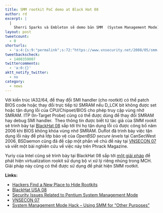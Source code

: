 ```yaml
---
title: SMM rootkit PoC demo at Black Hat 08
author: rd
excerpt: |
  |
    Sherri Sparks và Embleton sẽ demo bản SMM  (System Management Mode) rootkit tại Black Hat 2008 sắp tới. Đây là loại rootkit sẽ rất khó phát hiện do AV không truy cập được vùng nhớ SMRAM này.
layout: post
tweetcount:
  - 0
shorturls:
  - 'a:4:{s:9:"permalink";s:72:"https://www.vnsecurity.net/2008/05/smm-rootkit-poc-demo-at-black-hat-08/";s:7:"tinyurl";s:26:"http://tinyurl.com/ydxatd9";s:4:"isgd";s:18:"http://is.gd/aOtgm";s:5:"bitly";s:20:"http://bit.ly/5oDJMX";}'
tweetbackscheck:
  - 1408359007
twittercomments:
  - 'a:0:{}'
aktt_notify_twitter:
  - no
category:
  - news
---
```

Với kiến trúc IA32/64, để thay đổi SMI handler (cho rootkit) có thể patch BIOS code hoặc thay đổi trực tiếp từ SMRAM nếu D_LCK bit không được set hoặc tận dụng lỗi của CPU/Chipset/BIOS cho phép truy cập vùng nhớ SMRAM. ITP (In-Target Probe) cũng có thể được dùng để thay đổi SMRAM hay debug SMI handler.  Theo thông tin được biết từ tác giả của SMM rookit sẽ trình bày tại [BlackHat 08][1] sắp tới thì họ tận dụng lỗi cũ được công bố năm 2006 khi BIOS không khóa vùng nhớ SMRAM. Duflot đã trình bày việc tận dụng lỗi này để phá lớp bảo vệ của *OpenBSD secure levels* tại CanSecWest 2006. BSDaemon cũng đã đề cập một phần về chủ đề này tại [VNSECON 07][2] và viết một bài nghiên cứu về việc này trên Phrack Magazine.

Yuriy của Intel cũng sẽ trình bày tại BlackHat 08 sắp tới [một giải pháp][3] để phát hiện virtualization rookit sử dụng bộ vi xử lý riêng nhúng trong MCH. Giải pháp này cũng có thể được sử dụng để phát hiện SMM rootkit.

**Links:**

*   [Hackers Find a New Place to Hide Rootkits][4]
*   [BlackHat USA 08][1]
*   [Security Issues Related to Pentium System Management Mode][5]
*   [VNSECON 07][2]
*   [System Management Mode Hack &#8211; Using SMM for &#8220;Other Purposes&#8221;][6]

 [1]: http://www.blackhat.com/html/bh-usa-08/bh-usa-08-schedule.html
 [2]: http://conf.vnsecurity.net/program/frontpage?pageIndex=1
 [3]: http://www.blackhat.com/html/bh-usa-08/bh-usa-08-speakers.html#Bulygin
 [4]: http://www.pcworld.com/businesscenter/article/145703/hackers_find_a_new_place_to_hide_rootkits.html
 [5]: http://www.cansecwest.com/slides06/csw06-duflot.ppt
 [6]: http://www.phrack.com/issues.html?issue=65&id=7